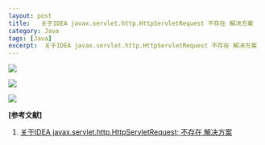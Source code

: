 ```yaml
---
layout: post
title:   关于IDEA javax.servlet.http.HttpServletRequest 不存在 解决方案
category: Java
tags: [Java]
excerpt:  关于IDEA javax.servlet.http.HttpServletRequest 不存在 解决方案
---
```


![](https://img-blog.csdn.net/20180709082547479?watermark/2/text/aHR0cHM6Ly9ibG9nLmNzZG4ubmV0L2EyOTA0NTAxMzQ=/font/5a6L5L2T/fontsize/400/fill/I0JBQkFCMA==/dissolve/70)

![](https://img-blog.csdn.net/20180709082900387?watermark/2/text/aHR0cHM6Ly9ibG9nLmNzZG4ubmV0L2EyOTA0NTAxMzQ=/font/5a6L5L2T/fontsize/400/fill/I0JBQkFCMA==/dissolve/70)

![](https://img-blog.csdn.net/20180709082931588?watermark/2/text/aHR0cHM6Ly9ibG9nLmNzZG4ubmV0L2EyOTA0NTAxMzQ=/font/5a6L5L2T/fontsize/400/fill/I0JBQkFCMA==/dissolve/70)

**[参考文献]**

1. [关于IDEA javax.servlet.http.HttpServletRequest; 不存在 解决方案](https://blog.csdn.net/a290450134/article/details/80964726 "关于IDEA javax.servlet.http.HttpServletRequest; 不存在 解决方案")